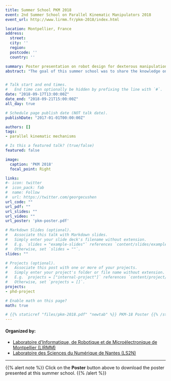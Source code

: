 ```yaml
---
title: Summer School PKM 2018
event: 2nd Summer School on Parallel Kinematic Manipulators 2018
event_url: http://www.lirmm.fr/pkm-2018/index.html

location: Montpellier, France
address:
  street:
  city: ''
  region:
  postcode: ''
  country: ''

summary: Poster presentation on robot design for dexterous manipulation.
abstract: "The goal of this summer school was to share the knowledge on parallel kinematics manipulators (PKM) during a whole week, targeting realistic prototypes to face real problems met in the industry. Various lectures and simulation labs were conducted covering the topics of design, kinematics, dynamics, control strategies, visual servoing for the PKMs with a special focus on cable-driven parallel robots. All the student participants were asked to present their related research problems through posters and further share and discuss the solutions toward the same."


# Talk start and end times.
#   End time can optionally be hidden by prefixing the line with `#`.
date: "2018-09-17T13:00:00Z"
date_end: "2018-09-21T15:00:00Z"
all_day: true

# Schedule page publish date (NOT talk date).
publishDate: "2017-01-01T00:00:00Z"

authors: []
tags:
- parallel kinematic mechanisms

# Is this a featured talk? (true/false)
featured: false

image:
  caption: 'PKM 2018'
  focal_point: Right

links:
#- icon: twitter
#  icon_pack: fab
#  name: Follow
#  url: https://twitter.com/georgecushen
url_code: ""
url_pdf: ""
url_slides: ""
url_video: ""
url_poster: 'pkm-poster.pdf'

# Markdown Slides (optional).
#   Associate this talk with Markdown slides.
#   Simply enter your slide deck's filename without extension.
#   E.g. `slides = "example-slides"` references `content/slides/example-slides.md`.
#   Otherwise, set `slides = ""`.
slides: ""

# Projects (optional).
#   Associate this post with one or more of your projects.
#   Simply enter your project's folder or file name without extension.
#   E.g. `projects = ["internal-project"]` references `content/project/deep-learning/index.md`.
#   Otherwise, set `projects = []`.
projects:
- phd-project

# Enable math on this page?
math: true

# {{% staticref "files/pkm-2018.pdf" "newtab" %}} PKM-18 Poster {{% /staticref %}}
---
```


#### Organized by:

- [Laboratoire d'Informatique, de Robotique et de Microélectronique de Montpellier (LIRMM)](http://www.lirmm.fr/)
- [Laboratoire des Sciences du Numérique de Nantes (LS2N)](https://www.ls2n.fr/)

---
{{% alert note %}}
Click on the **Poster** button above to download the poster presented at this summer school.
{{% /alert %}}
